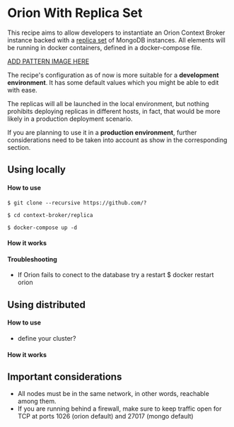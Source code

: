 # Orion With Replica Set

This recipe aims to allow developers to instantiate an Orion Context Broker instance backed with a [replica set](https://docs.mongodb.com/v3.2/replication/) of MongoDB instances. All elements will be running in docker containers, defined in a docker-compose file.

[ADD PATTERN IMAGE HERE]()

The recipe's configuration as of now is more suitable for a __development environment__. It has some default values which you might be able to edit with ease.

The replicas will all be launched in the local environment, but nothing prohibits deploying replicas in different hosts, in fact, that would be more likely in a production deployment scenario.

If you are planning to use it in a __production environment__, further considerations need to be taken into account as show in the corresponding section.


## Using locally

#### How to use

    $ git clone --recursive https://github.com/?

    $ cd context-broker/replica

    $ docker-compose up -d

#### How it works

#### Troubleshooting
- If Orion fails to conect to the database try a restart
        $ docker restart orion

## Using distributed

#### How to use
- define your cluster?

#### How it works

## Important considerations

 - All nodes must be in the same network, in other words, reachable among them.
 - If you are running behind a firewall, make sure to keep traffic open for TCP at ports 1026 (orion default) and 27017 (mongo default)
